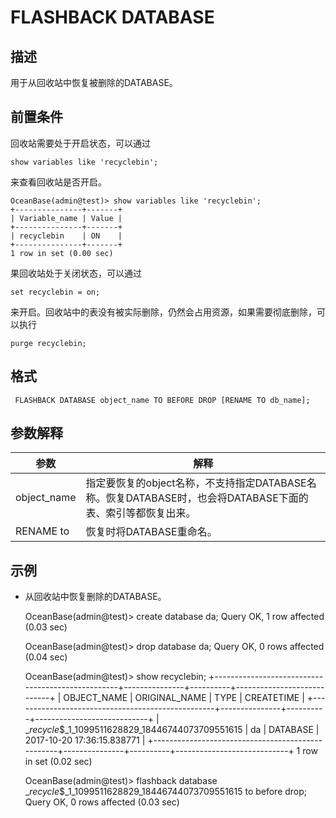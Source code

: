 FLASHBACK DATABASE 
=======================================



描述 
-----------

用于从回收站中恢复被删除的DATABASE。

前置条件 
-------------

回收站需要处于开启状态，可以通过

`show variables like 'recyclebin';`

来查看回收站是否开启。

    OceanBase(admin@test)> show variables like 'recyclebin';
    +---------------+-------+
    | Variable_name | Value |
    +---------------+-------+
    | recyclebin    | ON    |
    +---------------+-------+
    1 row in set (0.00 sec)



果回收站处于关闭状态，可以通过

`set recyclebin = on;`

来开启。回收站中的表没有被实际删除，仍然会占用资源，如果需要彻底删除，可以执行

`purge recyclebin;`

格式 
-----------

     FLASHBACK DATABASE object_name TO BEFORE DROP [RENAME TO db_name];



参数解释 
-------------



|   **参数**    |                                **解释**                                |
|-------------|----------------------------------------------------------------------|
| object_name | 指定要恢复的object名称，不支持指定DATABASE名称。恢复DATABASE时，也会将DATABASE下面的表、索引等都恢复出来。 |
| RENAME to   | 恢复时将DATABASE重命名。                                                     |



示例 
-----------

* 从回收站中恢复删除的DATABASE。




    OceanBase(admin@test)> create database da;
    Query OK, 1 row affected (0.03 sec)
    
    OceanBase(admin@test)> drop database da;
    Query OK, 0 rows affected (0.04 sec)
    
    OceanBase(admin@test)> show recyclebin;
    +--------------------------------------------------+---------------+----------+----------------------------+
    | OBJECT_NAME                                      | ORIGINAL_NAME | TYPE     | CREATETIME                 |
    +--------------------------------------------------+---------------+----------+----------------------------+
    | __recycle_$_1_1099511628829_18446744073709551615 | da            | DATABASE | 2017-10-20 17:36:15.838771 |
    +--------------------------------------------------+---------------+----------+----------------------------+
    1 row in set (0.02 sec)
    
    OceanBase(admin@test)> flashback database __recycle_$_1_1099511628829_18446744073709551615 to before drop;
    Query OK, 0 rows affected (0.03 sec)



